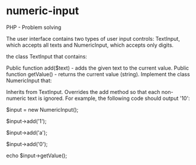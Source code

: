 # numeric-input
PHP - Problem solving


The user interface contains two types of user input controls: TextInput, which accepts all texts and NumericInput, which accepts only digits.


the class TextInput that contains:


Public function add($text) - adds the given text to the current value.
Public function getValue() - returns the current value (string).
Implement the class NumericInput that:


Inherits from TextInput.
Overrides the add method so that each non-numeric text is ignored.
For example, the following code should output '10':


$input = new NumericInput();

$input->add('1');

$input->add('a');

$input->add('0');

echo $input->getValue();


